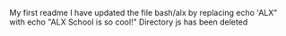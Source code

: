 My first readme
I have updated the file bash/alx by replacing echo 'ALX" with echo "ALX School is so cool!"
Directory js has been deleted
